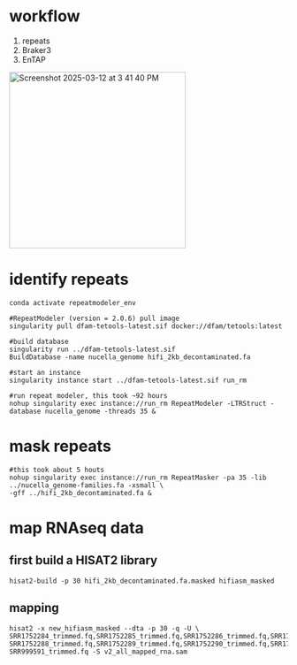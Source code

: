 # workflow
1. repeats 
2. Braker3
3. EnTAP

<img width="319" alt="Screenshot 2025-03-12 at 3 41 40 PM" src="https://github.com/user-attachments/assets/180161dc-8bf1-43ff-ba51-fef8734f33e0" />


# identify repeats
```
conda activate repeatmodeler_env

#RepeatModeler (version = 2.0.6) pull image
singularity pull dfam-tetools-latest.sif docker://dfam/tetools:latest

#build database
singularity run ../dfam-tetools-latest.sif
BuildDatabase -name nucella_genome hifi_2kb_decontaminated.fa 

#start an instance 
singularity instance start ../dfam-tetools-latest.sif run_rm

#run repeat modeler, this took ~92 hours 
nohup singularity exec instance://run_rm RepeatModeler -LTRStruct -database nucella_genome -threads 35 &

```

# mask repeats

```
#this took about 5 houts
nohup singularity exec instance://run_rm RepeatMasker -pa 35 -lib ../nucella_genome-families.fa -xsmall \
-gff ../hifi_2kb_decontaminated.fa &
```

# map RNAseq data

## first build a HISAT2 library 

```
hisat2-build -p 30 hifi_2kb_decontaminated.fa.masked hifiasm_masked
```
## mapping 
```
hisat2 -x new_hifiasm_masked --dta -p 30 -q -U \
SRR1752284_trimmed.fq,SRR1752285_trimmed.fq,SRR1752286_trimmed.fq,SRR1752287_trimmed.fq,\
SRR1752288_trimmed.fq,SRR1752289_trimmed.fq,SRR1752290_trimmed.fq,SRR1752291_trimmed.fq,\
SRR999591_trimmed.fq -S v2_all_mapped_rna.sam
```
